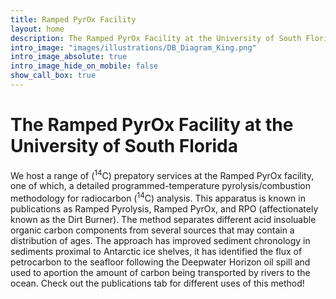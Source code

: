 ```yaml
---
title: Ramped PyrOx Facility
layout: home
description: The Ramped PyrOx Facility at the University of South Florida
intro_image: "images/illustrations/DB_Diagram_King.png"
intro_image_absolute: true
intro_image_hide_on_mobile: false
show_call_box: true
---
```


# The Ramped PyrOx Facility at the University of South Florida

We host a range of (<sup>14</sup>C) prepatory services at the Ramped PyrOx facility, one of which, a detailed programmed-temperature pyrolysis/combustion methodology for radiocarbon (<sup>14</sup>C) analysis. This apparatus is known in publications as Ramped Pyrolysis, Ramped PyrOx, and RPO (affectionately known as the Dirt Burner). The method separates different acid insoluable organic carbon components from several sources that may contain a distribution of ages. The approach has improved sediment chronology in sediments proximal to Antarctic ice shelves, it has identified the flux of petrocarbon to the seafloor following the Deepwater Horizon oil spill and used to aportion the amount of carbon being transported by rivers to the ocean. Check out the publications tab for different uses of this method!
